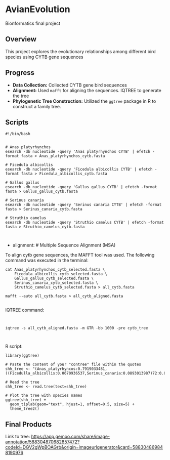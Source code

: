 # AvianEvolution
Bionformatics final project

## Overview
This project explores the evolutionary relationships among different bird species using CYTB gene sequences

## Progress
- **Data Collection:** Collected CYTB gene bird sequences
- **Alignment:** Used `mafft` for aligning the sequences. IQTREE to generate the tree 
- **Phylogenetic Tree Construction:** Utilized the `ggtree` package in R to construct a family tree.

## Scripts
```
#!/bin/bash


# Anas platyrhynchos
esearch -db nucleotide -query 'Anas platyrhynchos CYTB' | efetch -format fasta > Anas_platyrhynchos_cytb.fasta

# Ficedula albicollis
esearch -db nucleotide -query 'Ficedula albicollis CYTB' | efetch -format fasta > Ficedula_albicollis_cytb.fasta

# Gallus gallus
esearch -db nucleotide -query 'Gallus gallus CYTB' | efetch -format fasta > Gallus_gallus_cytb.fasta

# Serinus canaria
esearch -db nucleotide -query 'Serinus canaria CYTB' | efetch -format fasta > Serinus_canaria_cytb.fasta

# Struthio camelus
esearch -db nucleotide -query 'Struthio camelus CYTB' | efetch -format fasta > Struthio_camelus_cytb.fasta



```
- alignment: # Multiple Sequence Alignment (MSA)

To align cytb gene sequences, the MAFFT tool was used. The following command was executed in the terminal:

```
cat Anas_platyrhynchos_cytb_selected.fasta \
    Ficedula_albicollis_cytb_selected.fasta \
    Gallus_gallus_cytb_selected.fasta \
    Serinus_canaria_cytb_selected.fasta \
    Struthio_camelus_cytb_selected.fasta > all_cytb.fasta

mafft --auto all_cytb.fasta > all_cytb_aligned.fasta


```
IQTREE command: 

```


iqtree -s all_cytb_aligned.fasta -m GTR -bb 1000 -pre cytb_tree



```
R script:
```
library(ggtree)

# Paste the content of your "contree" file within the quotes
shh_tree <- "(Anas_platyrhyncos:0.7919033481,((Ficedulla_albicollis:0.0670936537,Serinus_canaria:0.0893013987)72:0.0546753501,Gallus_gallus:0.1175383905)46:0.0251519198,Struthio_camelus:0.0795765884);"

# Read the tree
shh_tree <- read.tree(text=shh_tree)

# Plot the tree with species names
ggtree(shh_tree) + 
  geom_tiplab(geom="text", hjust=1, offset=0.5, size=5) +
  theme_tree2()

```
  

## Final Products
Link to tree: https://app.gemoo.com/share/image-annotation/588304870682857472?codeId=DGV2gWpBOAGrb&origin=imageurlgenerator&card=588304869848190976

